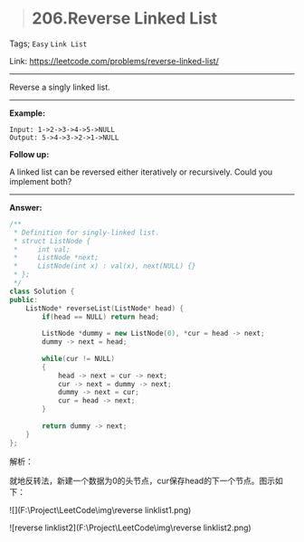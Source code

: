 > # 206.Reverse Linked List

Tags; `Easy` `Link List`

Link: <https://leetcode.com/problems/reverse-linked-list/>

---

Reverse a singly linked list.

---

**Example:**

```
Input: 1->2->3->4->5->NULL
Output: 5->4->3->2->1->NULL
```

**Follow up:**

A linked list can be reversed either iteratively or recursively. Could you implement both?

---

**Answer:**

```c++
/**
 * Definition for singly-linked list.
 * struct ListNode {
 *     int val;
 *     ListNode *next;
 *     ListNode(int x) : val(x), next(NULL) {}
 * };
 */
class Solution {
public:
    ListNode* reverseList(ListNode* head) {
        if(head == NULL) return head;
        
        ListNode *dummy = new ListNode(0), *cur = head -> next;
        dummy -> next = head;
        
        while(cur != NULL)
        {
            head -> next = cur -> next;
            cur -> next = dummy -> next;
            dummy -> next = cur;
            cur = head -> next;
        }
        
        return dummy -> next;
    }
};
```

解析：

就地反转法，新建一个数据为0的头节点，cur保存head的下一个节点。图示如下：

![](F:\Project\LeetCode\img\reverse linklist1.png)

![reverse linklist2](F:\Project\LeetCode\img\reverse linklist2.png)

